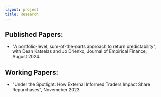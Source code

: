 ```yaml
---
layout: project
title: Research 
---
```


## Published Papers: 

-  "[A portfolio-level, sum-of-the-parts approach to return predictability](https://www.sciencedirect.com/science/article/abs/pii/S0927539824000604)", with Dean Katselas and Jo Drienko, Journal of Empirical Finance, August 2024. 


## Working Papers: 

-  "Under the Spotlight: How External Informed Traders Impact Share Repurchases", Novemeber 2023. 
